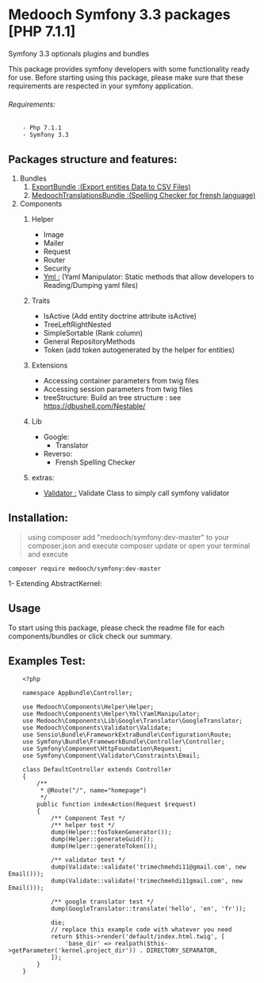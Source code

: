 # Medooch Symfony 3.3 packages [PHP 7.1.1]

Symfony 3.3 optionals plugins and bundles

This package provides symfony developers with some functionality ready for use.
Before starting using this package, please make sure that these requirements are respected in your symfony application.

###### Requirements:
        - Php 7.1.1
        - Symfony 3.3

Packages structure and features:
----

1. Bundles
    1. [ExportBundle :(Export entities Data to CSV Files)](https://github.com/medooch/symfony/tree/master/Medooch/Bundles/ExportBundle)
    2. [MedoochTranslationsBundle :(Spelling Checker for frensh language)](https://github.com/medooch/symfony/tree/master/Medooch/Bundles/MedoochTranslationBundle)
2. Components
    1. Helper
        - Image
        - Mailer
        - Request
        - Router
        - Security
        - [Yml :](https://github.com/medooch/symfony/blob/master/Medooch/Components/Helper/Yml/README.md) (Yaml Manipulator: Static methods that allow developers to Reading/Dumping yaml files)
    2. Traits
        - IsActive (Add entity doctrine attribute isActive)
        - TreeLeftRightNested
        - SimpleSortable (Rank column)
        - General RepositoryMethods
        - Token (add token autogenerated by the helper for entities)
    3. Extensions
        - Accessing container parameters from twig files
        - Accessing session parameters from twig files
        - treeStructure: Build an tree structure : see https://dbushell.com/Nestable/
    4. Lib
        - Google:
            - Translator
        - Reverso:
            - Frensh Spelling Checker
    
    5. extras:
        - [Validator :](https://github.com/medooch/symfony/tree/master/Medooch/Components/Validator/README.md) Validate Class to simply call symfony validator
        


Installation:
----

> using composer
    add "medooch/symfony:dev-master" to your composer.json and execute composer update or open your terminal and execute
    
    composer require medooch/symfony:dev-master
    
1- Extending AbstractKernel:
     
Usage
----
To start using this package, please check the readme file for each components/bundles or click check our summary.

Examples Test:
----
        <?php
        
        namespace AppBundle\Controller;
        
        use Medooch\Components\Helper\Helper;
        use Medooch\Components\Helper\Yml\YamlManipulator;
        use Medooch\Components\Lib\Google\Translator\GoogleTranslator;
        use Medooch\Components\Validator\Validate;
        use Sensio\Bundle\FrameworkExtraBundle\Configuration\Route;
        use Symfony\Bundle\FrameworkBundle\Controller\Controller;
        use Symfony\Component\HttpFoundation\Request;
        use Symfony\Component\Validator\Constraints\Email;
        
        class DefaultController extends Controller
        {
            /**
             * @Route("/", name="homepage")
             */
            public function indexAction(Request $request)
            {
                /** Component Test */
                /** helper test */
                dump(Helper::fosTokenGenerator());
                dump(Helper::generateGuid());
                dump(Helper::generateToken());
        
                /** validator test */
                dump(Validate::validate('trimechmehdi11@gmail.com', new Email()));
                dump(Validate::validate('trimechmehdi11gmail.com', new Email()));
        
                /** google translator test */
                dump(GoogleTranslator::translate('hello', 'en', 'fr'));
        
                die;
                // replace this example code with whatever you need
                return $this->render('default/index.html.twig', [
                    'base_dir' => realpath($this->getParameter('kernel.project_dir')) . DIRECTORY_SEPARATOR,
                ]);
            }
        }
